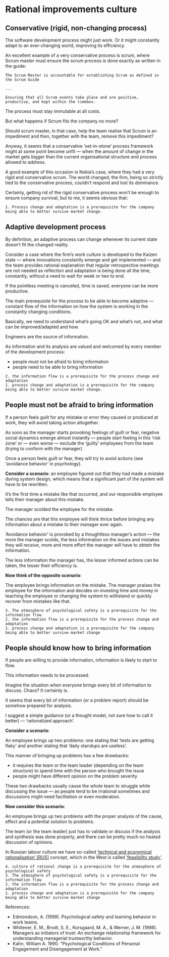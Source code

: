 # Rational improvements culture

## Conservative (rigid, non-changing process)

The software development process might just work. Or it might constantly adapt to an ever-changing world, improving its efficiency.

An excellent example of a very conservative process is scrum, where Scrum master must ensure the scrum process is done exactly as written in the guide:

```
The Scrum Master is accountable for establishing Scrum as defined in the Scrum Guide

...

Ensuring that all Scrum events take place and are positive, productive, and kept within the timebox.
```
The process must stay immutable at all costs.

But what happens if Scrum fits the company no more?

Should scrum master, in that case, help the team realise that Scrum is an impediment and then, together with the team, remove this impediment?

Anyway, it seems that a conservative ‘set-in-stone’ process framework might at some point become unfit — when the amount of change in the market gets bigger than the current organisational structure and process allowed to address.

A good example of this occasion is Nokia’s case, where they had a very rigid and conservative scrum. The world changed; the firm, being so strictly tied to the conservative process, couldn’t respond and lost its dominance.

Certainly, getting rid of the rigid conservative process won’t be enough to ensure company survival, but to me, it seems obvious that:

```
1. Process change and adaptation is a prerequisite for the company being able to better survive market change.
```

## Adaptive development process

By definition, an adaptive process can change whenever its current state doesn’t fit the changed reality.

Consider a case where the firm’s work culture is developed to the Kaizen state — where innovations constantly emerge and get implemented — and the team provides rational explanation that regular retrospective meetings are not needed as reflection and adaptation is being done all the time, constantly, without a need to wait for week or two to end.

If the pointless meeting is canceled, time is saved, everyone can be more productive.

The main prerequisite for the process to be able to become adaptive — constant flow of the information on how the system is working in the constantly changing conditions.

Basically, we need to understand what’s going OK and what’s not, and what can be improved/adapted and how.

Engineers are the source of information.

As information and its analysis are valued and welcomed by every member of the development process:
- people must not be afraid to bring information
- people need to be able to bring information

```
2. the information flow is a prerequisite for the process change and adaptation
1. process change and adaptation is a prerequisite for the company being able to better survive market change.
```

## People must not be afraid to bring information

If a person feels guilt for any mistake or error they caused or produced at work, they will avoid taking action altogether.

As soon as the manager starts provoking feelings of guilt or fear, negative social dynamics emerge almost instantly — people start feeling in this ‘risk zone’ or — even worse — exclude the ‘guilty’ employees from the team (trying to conform with the manager).

Once a person feels guilt or fear, they will try to avoid actions (see ‘avoidance behavior’ in psychology).

**Consider a scenario**: an employee figured out that they had made a mistake during system design, which means that a significant part of the system will have to be rewritten.

It’s the first time a mistake like that occurred, and our responsible employee tells their manager about this mistake.

The manager scolded the employee for the mistake.

The chances are that this employee will think thrice before bringing any information about a mistake to their manager ever again.

‘Avoidance behavior’ is provoked by a thoughtless manager’s action — the more the manager scolds, the less information on the issues and mistakes they will _receive_, more and more effort the manager will have to _obtain_ the information.

The less information the manager has, the lesser informed actions can be taken, the lesser their efficiency is.

**Now think of the opposite scenario**:

The employee brings information on the mistake. The manager praises the employee for the information and decides on investing time and money in teaching the employee or changing the system to withstand or quickly recover from mistakes like that.

```
3. The atmosphere of psychological safety is a prerequisite for the information flow
2. the information flow is a prerequisite for the process change and adaptation
1. process change and adaptation is a prerequisite for the company being able to better survive market change
```

## People should know how to bring information

If people are willing to provide information, information is likely to start to flow.

This information needs to be processed.

Imagine the situation when everyone brings every bit of information to discuss. Chaos? It certainly is.

It seems that every bit of information (or a problem report) should be somehow prepared for analysis.

I suggest a simple guidance (or a thought model, not sure how to call it better) — ‘rationalized approach’.

**Consider a scenario**:

An employee brings up two problems: one stating that ‘tests are getting flaky’ and another stating that ‘daily standups are useless’.

This manner of bringing up problems has a few drawbacks:
- it requires the team or the team leader (depending on the team structure) to spend time with the person who brought the issue
- people might have different opinion on the problem severity

These two drawbacks usually cause the whole team to struggle while discussing the issue — as people tend to be irrational sometimes and discussions might need facilitation or even moderation.

**Now consider this scenario**:

An employee brings up two problems _with_ the proper analysis of the cause, effect and a potential solution to problems.

The team (or the team leader) just has to validate or discuss if the analysis and synthesis was done properly, and there can be pretty much no heated discussion of opinions.

In Russian labour culture we have so-called [‘technical and economical rationalisation’ [RUS]](https://ru.wikipedia.org/wiki/Технико-экономическое_обоснование) concept, which in the West is called [‘feasibility study’](https://en.wikipedia.org/wiki/Feasibility_study).

```
4. culture of rational change is a prerequisite for the atmosphere of psychological safety
3. The atmosphere of psychological safety is a prerequisite for the information flow
2. the information flow is a prerequisite for the process change and adaptation
1. process change and adaptation is a prerequisite for the company being able to better survive market change
```

References:
- Edmondson, A. (1999). Psychological safety and learning behavior in work teams.
- Whitener, E. M., Brodt, S. E., Korsgaard, M. A., & Werner, J. M. (1998). Managers as initiators of trust: An exchange relationship framework for understanding managerial trustworthy behavior.
- Kahn, William A. 1990. "Psychological Conditions of Personal Engagement and Disengagement at Work."

